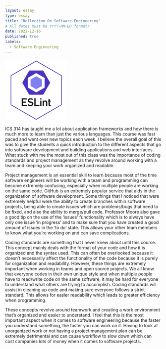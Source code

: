 ```yaml
---
layout: essay
type: essay
title: "Reflection On Software Engineering"
# All dates must be YYYY-MM-DD format!
date: 2022-12-16
published: true
labels:
  - Software Engineering
---
```


<img width="200px" class="rounded float-start pe-4" src="../img/eslint.png">

ICS 314 has taught me a lot about application frameworks and how there is much more to learn than just the various languages. This course was fast paced and went over new topics each week. I believe the overall goal of this was to give the students a quick introduction to the different aspects that go into software development and building applications and web interfaces. What stuck with me the most out of this class was the importance of coding standards and project management as they revolve around working with a team and keeping your work organized and readable.

Project management is an essential skill to learn because most of the time software engineers will be working with a team and programming can become extremely confusing, especially when multiple people are working on the same code. GitHub is an extremely popular service that aids in the organization of software development. Some things that I noticed that were extremely helpful were the ability to create branches within software projects, being able to create issues which are problems/bugs that need to be fixed, and also the ability to merge/pull code. Professor Moore also gave a good tip on the use of the ‘issues’ functionality which is to always have only one issue ‘in progress’ and to make sure that you have created a good amount of issues in the ‘to do’ state. This allows your other team members to know what you’re working on and can save complications.

Coding standards are something that I never knew about until this course. This concept mainly deals with the format of your code and how it is organized and the syntax used. This can often be overlooked because it doesn’t necessarily affect the functionality of the code because it is purely for organization and readability. However, these things are extremely important when working in teams and open source projects. We all know that everyone codes in their own unique style and when multiple people have to read/write code on the same software, it may be hard for everyone to understand what others are trying to accomplish. Coding standards will assist in cleaning up code and making sure everyone follows a strict standard. This allows for easier readability which leads to greater efficiency when programming.

These concepts revolve around teamwork and creating a work environment that’s organized and easier to understand. I feel that this is the most important aspect when it comes to software engineering because the faster you understand something, the faster you can work on it. Having to look at unorganized work or not having a project management plan can be extremely detrimental and can cause workflow to slow down which can cost companies lots of money when it comes to software projects.
